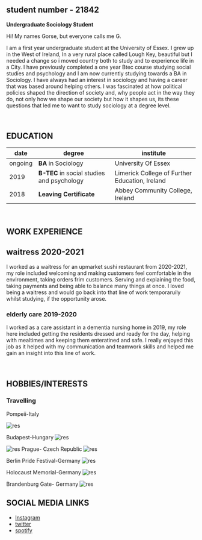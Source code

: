 
## student number - 21842
**Undergraduate Sociology Student**  

Hi! My names Gorse, but everyone calls me G. 

I am a first year undergraduate student at the University of Essex. I grew up in the West of Ireland, In  a very rural place called Lough Key, beautiful but I needed a change so i moved country both to study and to experience life in a City. I have previously completed a one year Btec course studying social studies and psychology and I am now currently studying towards a BA in Sociology. I have always had an interest in sociology and having a career that was based around helping others. I was fascinated at how political policies shaped the direction of society and, why people act in the way they do, not only how we shape our society but how it shapes us, its these questions that led me to want to study sociology at a degree level. 



<br>

## EDUCATION

| date | degree | institute |
--- | --- | ---
|ongoing|**BA** in Sociology |University Of Essex|
| 2019 | **B-TEC** in social studies and psychology | Limerick College of Further Education, Ireland |
| 2018 | **Leaving Certificate** | Abbey Community College, Ireland |


<br>

## WORK EXPERIENCE 

## waitress 2020-2021
I worked as a waitress for an upmarket sushi restaurant from 2020-2021, my role included welcoming and making customers feel comfortable in the environment, taking orders frim customers. Serving and explaining the food, taking payments and being able to balance many things at once. I loved being a waitress and would go back into that line of work temporaruily whilst studying, if the opportunity arose.

### elderly care 2019-2020
I worked as a care assistant in a dementia nursing home in 2019, my role here included getting the residents dressed and ready for the day, helping with mealtimes and keeping them enteratined and safe. I really enjoyed this job as it helped with my communication and teamwork skills and helped me gain an insight into this line of work. 


<br>

## HOBBIES/INTERESTS 

### Travelling 

Pompeii-Italy 

![res](https://github.com/021842/CS220-AU-portfolio/blob/main/IMG_20190711_121742519%20(1).jpg?raw=true)

Budapest-Hungary 
![res](https://github.com/021842/CS220-AU-portfolio/blob/main/IMG_20190722_110559024_HDR.jpg?raw=true)

![res](https://github.com/021842/CS220-AU-portfolio/blob/main/IMG_20190722_110936633_HDR.jpg?raw=true)
Prague- Czech Republic 
![res](https://github.com/021842/CS220-AU-portfolio/blob/main/IMG_20190724_161140798_HDR.jpg?raw=true)

Berlin Pride Festival-Germany
![res](https://github.com/021842/CS220-AU-portfolio/blob/main/IMG_20190727_210106787_HDR.jpg?raw=true)

Holocaust Memorial-Germany
![res](https://github.com/021842/CS220-AU-portfolio/blob/main/IMG_20190728_195348635_HDR.jpg?raw=true)

Brandenburg Gate- Germany
![res](https://github.com/021842/CS220-AU-portfolio/blob/main/IMG_20190728_201517135_HDR.jpg?raw=true)
<br>


## SOCIAL MEDIA LINKS 
- [Instagram](https://www.instagram.com/gorsew605/)
- [twitter](https://twitter.com/natashax605)
- [spotify](https://www.spotify.com/uk/gorsewilkins/)
